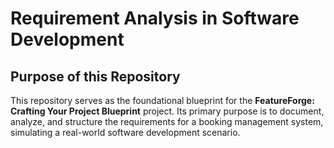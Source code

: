 # Requirement Analysis in Software Development

## Purpose of this Repository

This repository serves as the foundational blueprint for the **FeatureForge: Crafting Your Project Blueprint** project. Its primary purpose is to document, analyze, and structure the requirements for a booking management system, simulating a real-world software development scenario.

